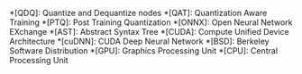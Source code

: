 *[QDQ]: Quantize and Dequantize nodes
*[QAT]: Quantization Aware Training
*[PTQ]: Post Training Quantization
*[ONNX]: Open Neural Network EXchange
*[AST]: Abstract Syntax Tree
*[CUDA]: Compute Unified Device Architecture
*[cuDNN]: CUDA Deep Neural Network
*[BSD]: Berkeley Software Distribution
*[GPU]: Graphics Processing Unit
*[CPU]: Central Processing Unit